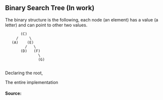 ## Binary Search Tree (In work)

The binary structure is the following, each node (an element) has a value (a letter) and can point to other
two values.
``` 
       (C)
     /     \
   (A)    (E)
         /   \
       (D)   (F)
               \
               (G)
        
```

Declaring the root,
``` ```

The entire implementation <a href="./bts"></a>

#### Source: